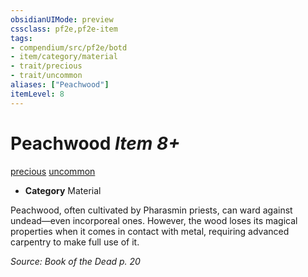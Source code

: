 ```yaml
---
obsidianUIMode: preview
cssclass: pf2e,pf2e-item
tags:
- compendium/src/pf2e/botd
- item/category/material
- trait/precious
- trait/uncommon
aliases: ["Peachwood"]
itemLevel: 8
---
```

# Peachwood *Item 8+*  
[precious](../../../rules/traits/precious.md)  [uncommon](../../../rules/traits/uncommon.md)  

- **Category** Material

Peachwood, often cultivated by Pharasmin priests, can ward against undead—even incorporeal ones. However, the wood loses its magical properties when it comes in contact with metal, requiring advanced carpentry to make full use of it.

*Source: Book of the Dead p. 20*